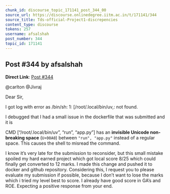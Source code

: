 ```yaml
---
chunk_id: discourse_topic_171141_post_344_00
source_url: https://discourse.onlinedegree.iitm.ac.in/t/171141/344
source_title: Tds-official-Project1-discrepencies
content_type: discourse
tokens: 257
username: afsalshah
post_number: 344
topic_id: 171141
---
```


## Post #344 by afsalshah

**Direct Link**: [Post #344](https://discourse.onlinedegree.iitm.ac.in/t/171141/344)

@carlton @Jivraj

Dear Sir,

I got log with error as /bin/sh: 1: [/root/.local/bin/uv,: not found.

I debugged that I had a small issue in the dockerfile that was submitted and it is

CMD [“/root/.local/bin/uv”, “run”, “app.py”] has an **invisible Unicode non-breaking space** (`U+00A0`) between `"run", "app.py"` instead of a regular space. This causes the shell to misread the command.

I know it’s very late for the submission to reconsider, but this small mistake spoiled my hard earned project which got local score 8/25 which could finally get converted to 12 marks. I made this change and pushed it to docker and github repository. Considering this, I request you to please evaluate my submission if possible, because I don’t want to lose the marks which i tried my level best to score. I already have good score in GA’s and ROE. Expecting a positive response from your end.
